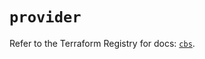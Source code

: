 # `provider`

Refer to the Terraform Registry for docs: [`cbs`](https://registry.terraform.io/providers/purestorage-openconnect/cbs/0.11.2/docs).

